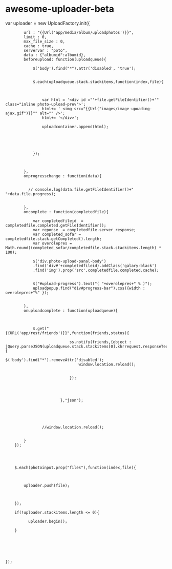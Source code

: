 # awesome-uploader-beta

 var uploader = new UploadFactory.init({

            
            url : "{{Url('app/media/album/uploadphotos')}}",
            limit : 0,
            max_file_size : 0,
            cache : true,
            servervar : "poto",
            data : {"albumid":albumid},
            beforeupload: function(uploadqueue){

                $('body').find("*").attr('disabled', 'true');
               

            	$.each(uploadqueue.stack.stackitems,function(index,file){

            		

            		var html = '<div id ="'+file.getFileIdentifier()+'" class="inline photo-upload-prev">';
            		html+= ' <img src="{{Url("images/image-upoading-ajax.gif")}}"" alt="" />';
            		html+= '</div>';

            		uploadcontainer.append(html);
                    

            		


            	});



            },
            onprogresschange : function(data){

              
              // console.log(data.file.getFileIdentifier()+" "+data.file.progress);
               
                
            },
            oncomplete : function(completedfile){

                var completedfileid  = completedfile.completed.getFileIdentifier();
                var reponse  = completedfile.server_response;
                var completed_sofar = completedfile.stack.getCompleted().length;
                var overolepres = Math.round((completed_sofar/completedfile.stack.stackitems.length) * 100);

              	$('div.photo-upload-panal-body')
                .find('div#'+completedfileid).addClass('galary-black')
                .find('img').prop('src',completedfile.completed.cache);
              

                $("#upload-progress").text("( "+overolepres+" % )");
                uploadpopup.find("div#progress-bar").css({width : overolepres+"%" });


            },
            onuploadcomplete : function(uploadqueue){

             

                $.get("{{URL('app/rest/friends')}}",function(friends,status){

                                ss.notify(friends,{object : jQuery.parseJSON(uploadqueue.stack.stackitems[0].xhrrequest.responseText).album,objectType:MYAPP.socket.objectType.newsfeedupdate},function(){
                                    $('body').find("*").removeAttr('disabled');
                                    window.location.reload();

                                    
                                });  
                               
                                 

                               
                            },"json");





                    //window.location.reload();
                   
                   
            }
        });




    	$.each(photoinput.prop("files"),function(index,file){



    		uploader.push(file);



    	});

        if(!uploader.stackitems.length <= 0){

              uploader.begin();

        }
         
   

    	  


    });
